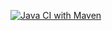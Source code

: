 [![Java CI with Maven](https://github.com/fmgolos/KitTask/actions/workflows/maven.yml/badge.svg?branch=main)](https://github.com/fmgolos/KitTask/actions/workflows/maven.yml)
